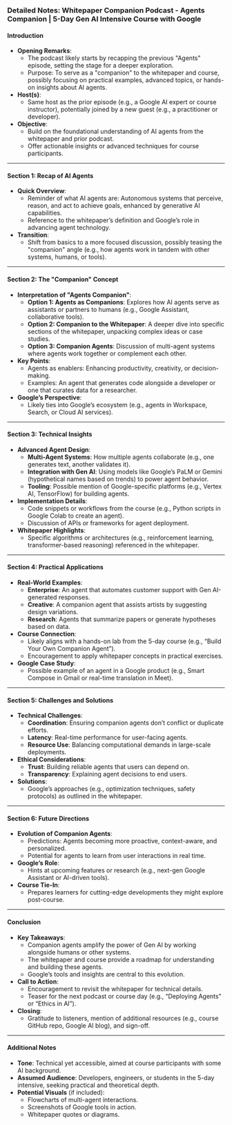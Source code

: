 
### Detailed Notes: Whitepaper Companion Podcast - Agents Companion | 5-Day Gen AI Intensive Course with Google

#### Introduction
- **Opening Remarks**:
  - The podcast likely starts by recapping the previous "Agents" episode, setting the stage for a deeper exploration.
  - Purpose: To serve as a "companion" to the whitepaper and course, possibly focusing on practical examples, advanced topics, or hands-on insights about AI agents.
- **Host(s)**:
  - Same host as the prior episode (e.g., a Google AI expert or course instructor), potentially joined by a new guest (e.g., a practitioner or developer).
- **Objective**:
  - Build on the foundational understanding of AI agents from the whitepaper and prior podcast.
  - Offer actionable insights or advanced techniques for course participants.

---

#### Section 1: Recap of AI Agents
- **Quick Overview**:
  - Reminder of what AI agents are: Autonomous systems that perceive, reason, and act to achieve goals, enhanced by generative AI capabilities.
  - Reference to the whitepaper’s definition and Google’s role in advancing agent technology.
- **Transition**:
  - Shift from basics to a more focused discussion, possibly teasing the "companion" angle (e.g., how agents work in tandem with other systems, humans, or tools).

---

#### Section 2: The "Companion" Concept
- **Interpretation of "Agents Companion"**:
  - **Option 1: Agents as Companions**: Explores how AI agents serve as assistants or partners to humans (e.g., Google Assistant, collaborative tools).
  - **Option 2: Companion to the Whitepaper**: A deeper dive into specific sections of the whitepaper, unpacking complex ideas or case studies.
  - **Option 3: Companion Agents**: Discussion of multi-agent systems where agents work together or complement each other.
- **Key Points**:
  - Agents as enablers: Enhancing productivity, creativity, or decision-making.
  - Examples: An agent that generates code alongside a developer or one that curates data for a researcher.
- **Google’s Perspective**:
  - Likely ties into Google’s ecosystem (e.g., agents in Workspace, Search, or Cloud AI services).

---

#### Section 3: Technical Insights
- **Advanced Agent Design**:
  - **Multi-Agent Systems**: How multiple agents collaborate (e.g., one generates text, another validates it).
  - **Integration with Gen AI**: Using models like Google’s PaLM or Gemini (hypothetical names based on trends) to power agent behavior.
  - **Tooling**: Possible mention of Google-specific platforms (e.g., Vertex AI, TensorFlow) for building agents.
- **Implementation Details**:
  - Code snippets or workflows from the course (e.g., Python scripts in Google Colab to create an agent).
  - Discussion of APIs or frameworks for agent deployment.
- **Whitepaper Highlights**:
  - Specific algorithms or architectures (e.g., reinforcement learning, transformer-based reasoning) referenced in the whitepaper.

---

#### Section 4: Practical Applications
- **Real-World Examples**:
  - **Enterprise**: An agent that automates customer support with Gen AI-generated responses.
  - **Creative**: A companion agent that assists artists by suggesting design variations.
  - **Research**: Agents that summarize papers or generate hypotheses based on data.
- **Course Connection**:
  - Likely aligns with a hands-on lab from the 5-day course (e.g., “Build Your Own Companion Agent”).
  - Encouragement to apply whitepaper concepts in practical exercises.
- **Google Case Study**:
  - Possible example of an agent in a Google product (e.g., Smart Compose in Gmail or real-time translation in Meet).

---

#### Section 5: Challenges and Solutions
- **Technical Challenges**:
  - **Coordination**: Ensuring companion agents don’t conflict or duplicate efforts.
  - **Latency**: Real-time performance for user-facing agents.
  - **Resource Use**: Balancing computational demands in large-scale deployments.
- **Ethical Considerations**:
  - **Trust**: Building reliable agents that users can depend on.
  - **Transparency**: Explaining agent decisions to end users.
- **Solutions**:
  - Google’s approaches (e.g., optimization techniques, safety protocols) as outlined in the whitepaper.

---

#### Section 6: Future Directions
- **Evolution of Companion Agents**:
  - Predictions: Agents becoming more proactive, context-aware, and personalized.
  - Potential for agents to learn from user interactions in real time.
- **Google’s Role**:
  - Hints at upcoming features or research (e.g., next-gen Google Assistant or AI-driven tools).
- **Course Tie-In**:
  - Prepares learners for cutting-edge developments they might explore post-course.

---

#### Conclusion
- **Key Takeaways**:
  - Companion agents amplify the power of Gen AI by working alongside humans or other systems.
  - The whitepaper and course provide a roadmap for understanding and building these agents.
  - Google’s tools and insights are central to this evolution.
- **Call to Action**:
  - Encouragement to revisit the whitepaper for technical details.
  - Teaser for the next podcast or course day (e.g., “Deploying Agents” or “Ethics in AI”).
- **Closing**:
  - Gratitude to listeners, mention of additional resources (e.g., course GitHub repo, Google AI blog), and sign-off.

---

#### Additional Notes
- **Tone**: Technical yet accessible, aimed at course participants with some AI background.
- **Assumed Audience**: Developers, engineers, or students in the 5-day intensive, seeking practical and theoretical depth.
- **Potential Visuals** (if included):
  - Flowcharts of multi-agent interactions.
  - Screenshots of Google tools in action.
  - Whitepaper quotes or diagrams.

